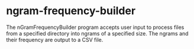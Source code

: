 # ngram-frequency-builder
The nGramFrequencyBuilder program accepts user input to process files from a specified directory into ngrams of a specified size. The ngrams and their frequency are output to a CSV file.
